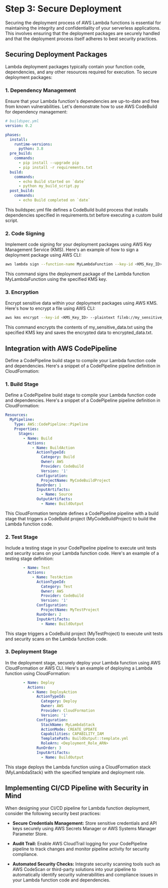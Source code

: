 # Step 3: Secure Deployment

Securing the deployment process of AWS Lambda functions is essential for maintaining the integrity and confidentiality of your serverless applications. This involves ensuring that the deployment packages are securely handled and that the deployment process itself adheres to best security practices.

## Securing Deployment Packages

Lambda deployment packages typically contain your function code, dependencies, and any other resources required for execution. To secure deployment packages:

### 1. Dependency Management

Ensure that your Lambda function's dependencies are up-to-date and free from known vulnerabilities. Let's demonstrate how to use AWS CodeBuild for dependency management:

```yaml
# buildspec.yml
version: 0.2

phases:
  install:
    runtime-versions:
      python: 3.8
  pre_build:
    commands:
      - pip install --upgrade pip
      - pip install -r requirements.txt
  build:
    commands:
      - echo Build started on `date`
      - python my_build_script.py
  post_build:
    commands:
      - echo Build completed on `date`
```
This buildspec.yml file defines a CodeBuild build process that installs dependencies specified in requirements.txt before executing a custom build script.

### 2. Code Signing
Implement code signing for your deployment packages using AWS Key Management Service (KMS). Here's an example of how to sign a deployment package using AWS CLI:

```bash
aws lambda sign --function-name MyLambdaFunction --key-id <KMS_Key_ID>
```
This command signs the deployment package of the Lambda function MyLambdaFunction using the specified KMS key.

### 3. Encryption
Encrypt sensitive data within your deployment packages using AWS KMS. Here's how to encrypt a file using AWS CLI:
```bash
aws kms encrypt --key-id <KMS_Key_ID> --plaintext fileb://my_sensitive_data.txt --output text --query CiphertextBlob > encrypted_data.txt
```

This command encrypts the contents of my_sensitive_data.txt using the specified KMS key and saves the encrypted data to encrypted_data.txt.

## Integration with AWS CodePipeline
Define a CodePipeline build stage to compile your Lambda function code and dependencies. Here's a snippet of a CodePipeline pipeline definition in CloudFormation:

### 1. Build Stage
Define a CodePipeline build stage to compile your Lambda function code and dependencies. Here's a snippet of a CodePipeline pipeline definition in CloudFormation:

```yaml
Resources:
  MyPipeline:
    Type: AWS::CodePipeline::Pipeline
    Properties:
      Stages:
        - Name: Build
          Actions:
            - Name: BuildAction
              ActionTypeId:
                Category: Build
                Owner: AWS
                Provider: CodeBuild
                Version: '1'
              Configuration:
                ProjectName: MyCodeBuildProject
              RunOrder: 1
              InputArtifacts:
                - Name: Source
              OutputArtifacts:
                - Name: BuildOutput
```

This CloudFormation template defines a CodePipeline pipeline with a build stage that triggers a CodeBuild project (MyCodeBuildProject) to build the Lambda function code.

### 2. Test Stage
Include a testing stage in your CodePipeline pipeline to execute unit tests and security scans on your Lambda function code. Here's an example of a testing stage definition:

```yaml
        - Name: Test
          Actions:
            - Name: TestAction
              ActionTypeId:
                Category: Test
                Owner: AWS
                Provider: CodeBuild
                Version: '1'
              Configuration:
                ProjectName: MyTestProject
              RunOrder: 2
              InputArtifacts:
                - Name: BuildOutput
```
This stage triggers a CodeBuild project (MyTestProject) to execute unit tests and security scans on the Lambda function code.


### 3. Deployment Stage
In the deployment stage, securely deploy your Lambda function using AWS CloudFormation or AWS CLI. Here's an example of deploying a Lambda function using CloudFormation:
```yaml
        - Name: Deploy
          Actions:
            - Name: DeployAction
              ActionTypeId:
                Category: Deploy
                Owner: AWS
                Provider: CloudFormation
                Version: '1'
              Configuration:
                StackName: MyLambdaStack
                ActionMode: CREATE_UPDATE
                Capabilities: CAPABILITY_IAM
                TemplatePath: BuildOutput::template.yml
                RoleArn: <Deployment_Role_ARN>
              RunOrder: 3
              InputArtifacts:
                - Name: BuildOutput
```

This stage deploys the Lambda function using a CloudFormation stack (MyLambdaStack) with the specified template and deployment role.

## Implementing CI/CD Pipeline with Security in Mind

When designing your CI/CD pipeline for Lambda function deployment, consider the following security best practices:

- **Secure Credentials Management:** Store sensitive credentials and API keys securely using AWS Secrets Manager or AWS Systems Manager Parameter Store.

- **Audit Trail:** Enable AWS CloudTrail logging for your CodePipeline pipeline to track changes and monitor pipeline activity for security compliance.

- **Automated Security Checks:** Integrate security scanning tools such as AWS CodeScan or third-party solutions into your pipeline to automatically identify security vulnerabilities and compliance issues in your Lambda function code and dependencies.







